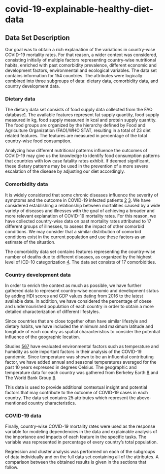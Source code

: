 # covid-19-explainable-healthy-diet-data

## Data Set Description

Our goal was to obtain a rich explanation of the variations in country-wise COVID-19 mortality rates. For that reason, a wider context was considered, consisting initially of multiple factors representing country-wise nutritional habits, enriched with past comorbidity prevalence, different economic and development factors, environmental and ecological variables. 
The data set contains information for 154 countries. The attributes were logically combined into three subgroups of data: dietary data, comorbidity data, and country development data. 

### Dietary data
The dietary data set consists of food supply data collected from the FAO database[1](http://www.fao.org/faostat/en/#home). The available features represent fat supply quantity, food supply measured in kg, food supply measured in kcal and protein supply quantity. The food groups are organized by the hierarchy defined by Food and Agriculture Organization (FAO)/WHO STAT, resulting in a total of 23 diet related features. The features are measured in percentage of the total country-wise food consumption. 

Analyzing how different nutritional patterns influence the outcomes of COVID-19 may give us the knowledge to identify food consumption patterns that countries with low case fatality rates exhibit. If deemed significant, these dietary patterns may be used in the prevention of a more severe escalation of the disease by adjusting our diet accordingly.

### Comorbidity data
It is widely considered that some chronic diseases influence the severity of symptoms and the outcome in COVID-19 infected patients [2](https://pubmed.ncbi.nlm.nih.gov/32489711/) [3](https://pubmed.ncbi.nlm.nih.gov/32377638/). We have considered establishing a relationship between mortalities caused by a wide variety of diseases and illnesses with the goal of achieving a broader and more relevant explanation of COVID-19 mortality rates. For this reason, we have collected country-wise data on past mortality rates attributed to 17 different groups of illnesses, to assess the impact of other comorbid conditions. We may consider that a similar distribution of comorbid conditions exist in the current population and use these factors as an estimate of the situation.

The comorbidity data set contains features representing the country-wise number of deaths due to different diseases, as organized by the highest level of ICD-10 categorization [4](https://icd.who.int/browse10/2010/en). The data set consists of 17 comorbidities.

### Country development data
In order to enrich the context as much as possible, we have further gathered data to represent country-wise economic and development status by adding HDI scores and GDP values dating from 2016 to the latest available date.  In addition, we have considered the percentage of obese and undernourished population of each country in order to obtain a more detailed characterization of different lifestyles.

Since countries that are close together often have similar lifestyle and dietary habits, we have included the minimum and maximum latitude and longitude of each country as spatial characteristics to consider the potential influence of the geographic location. 

Studies [5](https://pubmed.ncbi.nlm.nih.gov/32834583/)[6](https://www.medrxiv.org/content/10.1101/2020.04.20.20072934v1)[7](https://www.sciencedirect.com/science/article/pii/S0048969721033830) have evaluated environmental factors such as temperature and humidity as sole important factors in their analysis of the COVID-19 pandemic. Since temperature was shown to be an influential contributing factor, we have added annual and seasonal temperatures averaged for the past 10 years expressed in degrees Celsius. The geographic and temperature data for each country was gathered from Berkeley Earth [8](http://berkeleyearth.org/data/) and The World Bank Group [9](https://climateknowledgeportal.worldbank.org/download-data). 

This data is used to provide additional contextual insight and potential factors that may contribute to the outcome of COVID-19 cases in each country. The data set contains 25 attributes which represent the above-mentioned country characteristics.

### COVID-19 data
Finally, country-wise COVID-19 mortality rates were used as the response variable for modeling dependencies in the data and explainable analysis of the importance and impacts of each feature in the specific tasks. The variable was represented in percentage of every country’s total population.

Regression and cluster analysis was performed on each of the subgroups of data individually and on the full data set containing all of the attributes. A comparison between the obtained results is given in the sections that follow.
